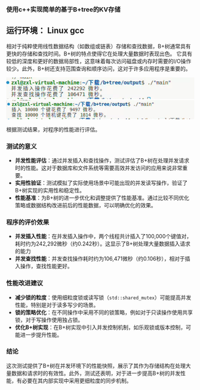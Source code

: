 ### 使用c++实现简单的基于B+tree的KV存储
## 运行环境： Linux gcc
相对于纯粹使用线性数据结构（如数组或链表）存储和查找数据，B+树通常具有更快的存储和查找时间。B+树的特点使得它在处理大量数据时表现出色。
它具有较低的深度和更好的数据局部性，这意味着每次访问磁盘或内存时需要的I/O操作较少。此外，B+树还支持范围查询和顺序访问，这对于许多应用程序是重要的。

![单线程测试结果](test/单线程.JPG)
![多线程测试结果](test/多线程.png)

根据测试结果，对程序的性能进行评估。

### 测试的意义

- **并发性能评估**：通过并发插入和查找操作，测试评估了B+树在处理并发请求时的性能。这对于数据库和文件系统等需要高效并发访问的应用来说非常重要。
- **实用性验证**：测试模拟了实际使用场景中可能出现的并发读写操作，验证了B+树实现的实用性和稳定性。
- **性能基准**：为B+树的进一步优化和调整提供了性能基准。通过比较不同优化策略或数据结构改进前后的性能数据，可以明确优化的效果。

### 程序的评价效果

- **并发插入性能**：在并发插入操作中，两个线程共计插入了100,000个键值对，耗时约为242,292微秒（约0.242秒）。这显示了B+树处理大量数据插入请求的能力
- **并发查找性能**：并发查找操作耗时约为106,471微秒（约0.106秒），相对于插入操作，查找性能更好。

### 性能改进建议

- **减少锁的粒度**：使用细粒度锁或读写锁（`std::shared_mutex`）可能提高并发性能，特别是对于读多写少的场景。
- **锁的策略优化**：在不同操作中采用不同的锁策略，例如对于只读操作使用共享锁，对于写操作使用独占锁。
- **优化B+树实现**：在B+树实现中引入并发控制机制，如乐观锁或版本控制，可能进一步提升性能。

### 结论

这次测试提供了B+树在并发环境下的性能快照，展示了其作为存储结构在处理大量数据和请求时的有效性。此外，测试还表明，对于进一步提高B+树的并发性能，有必要在其内部实现中采用更细粒度的同步机制。

